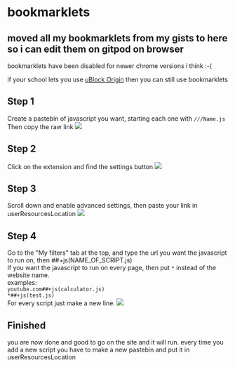 # bookmarklets
moved all my bookmarklets from my gists to here so i can edit them on gitpod on browser
---
bookmarklets have been disabled for newer chrome versions i think :-(

if your school lets you use <a href="https://chromewebstore.google.com/detail/ublock-origin/cjpalhdlnbpafiamejdnhcphjbkeiagm" target="_blank">uBlock Origin</a> then you can still use bookmarklets

## Step 1
Create a pastebin of javascript you want, starting each one with `///Name.js`<br>
Then copy the raw link
<img src="https://i.luckyc.site/brave_sT4AffXQBJ.gif">

## Step 2
Click on the extension and find the settings button
<img src="https://i.luckyc.site/1dNfcZEQvv.png">

## Step 3
Scroll down and enable advanced settings, then paste your link in userResourcesLocation
<img src="https://i.luckyc.site/brave_jnN6oxBEde.gif">

## Step 4
Go to the "My filters" tab at the top, and type the url you want the javascript to run on, then ##+js(NAME_OF_SCRIPT.js)<br>
If you want the javascript to run on every page, then put `*` instead of the website name.<br>
examples:<br> `youtube.com##+js(calculator.js)`<br> `*##+js(test.js)`<br>
For every script just make a new line.
<img src="https://i.luckyc.site/brave_NphhqZzCWy.gif">
<br>
## Finished
you are now done and good to go on the site and it will run. every time you add a new script you have to make a new pastebin and put it in userResourcesLocation
